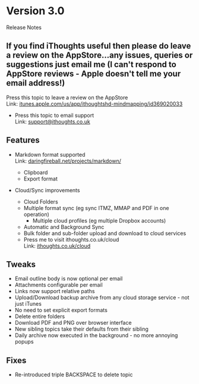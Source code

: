 # Version 3.0  
  
Release Notes  
  
## If you find iThoughts useful then please do leave a review on the AppStore...any issues, queries or suggestions just email me (I can't respond to AppStore reviews - Apple doesn't tell me your email address!)  
  
  
Press this topic to leave a review on the AppStore  
Link: [itunes.apple.com/us/app/ithoughtshd-mindmapping/id369020033][1]  
  
* Press this topic to email support  
    Link: [support@ithoughts.co.uk][2]  
  
## Features  
  
* Markdown format supported  
    Link: [daringfireball.net/projects/markdown/][3]  
  
    * Clipboard  
    * Export format  
* Cloud/Sync improvements  
    * Cloud Folders  
    * Multiple format sync (eg sync ITMZ, MMAP and PDF in one operation)  
        * Multiple cloud profiles (eg multiple Dropbox accounts)  
    * Automatic and Background Sync  
    * Bulk folder and sub-folder upload and download to cloud services  
    * Press me to visit ithoughts.co.uk/cloud  
        Link: [ithoughts.co.uk/cloud][4]  
  
## Tweaks  
  
* Email outline body is now optional per email  
* Attachments configurable per email  
* Links now support relative paths  
* Upload/Download backup archive from any cloud storage service - not just iTunes  
* No need to set explicit export formats  
* Delete entire folders  
* Download PDF and PNG over browser interface  
* New sibling topics take their defaults from their sibling  
* Daily archive now executed in the background - no more annoying popups  
  
## Fixes  
  
* Re-introduced triple BACKSPACE to delete topic  
  
[1]: http://itunes.apple.com/us/app/ithoughtshd-mindmapping/id369020033?mt=8  
[2]: mailto:support@ithoughts.co.uk?subject=iThoughts%20Feedback  
[3]: http://daringfireball.net/projects/markdown/  
[4]: http://www.ithoughts.co.uk/cloud  

